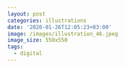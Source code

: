 ```yaml
---
layout: post
categories: illustrations
date: '2020-01-26T12:05:23+03:00'
image: /images/illustration_46.jpeg
image_size: 550x550
tags:
  - digital
---
```

